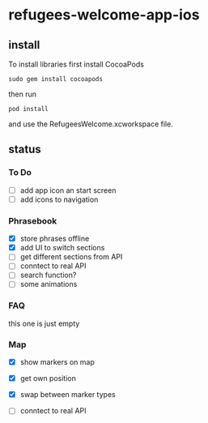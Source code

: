 # refugees-welcome-app-ios

## install

To install libraries first install CocoaPods

```sudo gem install cocoapods```

then run

```pod install```

and use the RefugeesWelcome.xcworkspace file.

## status

### To Do
  
  - [ ] add app icon an start screen
  - [ ] add icons to navigation

### Phrasebook

  - [x] store phrases offline
  - [x] add UI to switch sections
  - [ ] get different sections from API
  - [ ] conntect to real API
  - [ ] search function?
  - [ ] some animations

### FAQ

  this one is just empty
  
### Map

  - [x] show markers on map
  - [x] get own position
  - [x] swap between marker types
  - [ ] conntect to real API
  
